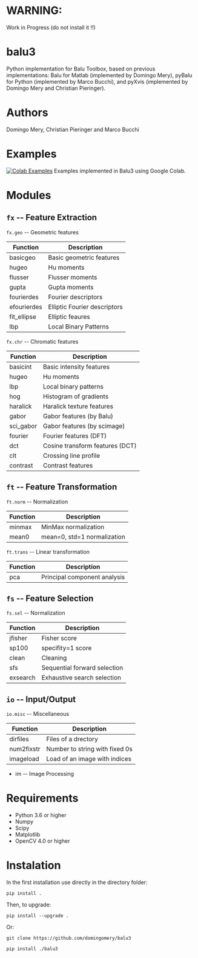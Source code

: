 # WARNING: 

Work in Progress (do not install it !!)

# balu3

Python implementation for Balu Toolbox, based on previous implementations: Balu for Matlab (implemented by Domingo Mery), pyBalu for Python (implemented by Marco Bucchi), and pyXvis (implemented by Domingo Mery and Christian Pieringer).

# Authors

Domingo Mery, Christian Pieringer and Marco Bucchi

# Examples

[![Colab Examples](https://colab.research.google.com/assets/colab-badge.svg)](https://github.com/domingomery/patrones/blob/master/Notebooks.md) Examples implemented in Balu3 using Google Colab.


# Modules

## `fx` -- Feature Extraction

`fx.geo` -- Geometric features

| Function    | Description                    |
| ----------- | ------------------------------ |
| basicgeo    | Basic geometric features       |
| hugeo       | Hu moments                     |
| flusser     | Flusser moments                |
| gupta       | Gupta moments                  |
| fourierdes  | Fourier descriptors            |
| efourierdes | Elliptic Fourier descriptors   |
| fit_ellipse | Elliptic feaures               |
| lbp         | Local Binary Patterns          |


`fx.chr` -- Chromatic features

| Function    | Description                    |
| ----------- | ------------------------------ |
| basicint    | Basic intensity features       |
| hugeo       | Hu moments                     |
| lbp         | Local binary patterns          |
| hog         | Histogram of gradients         |
| haralick    | Haralick texture features      |
| gabor       | Gabor features (by Balu)       |
| sci_gabor   | Gabor features (by scimage)    |
| fourier     | Fourier features (DFT)         |
| dct         | Cosine transform features (DCT)|
| clt         | Crossing line profile          |
| contrast    | Contrast features              |


## `ft` -- Feature Transformation

`ft.norm` -- Normalization

| Function    | Description                    |
| ----------- | ------------------------------ |
| minmax      | MinMax normalization           |
| mean0       | mean=0, std=1 normalization    |


`ft.trans` -- Linear transformation

| Function    | Description                    |
| ----------- | ------------------------------ |
| pca         | Principal component analysis   |



## `fs` -- Feature Selection

`fs.sel` -- Normalization

| Function    | Description                    |
| ----------- | ------------------------------ |
| jfisher     | Fisher score                   |
| sp100       | specifity=1 score              |
| clean       | Cleaning                       |
| sfs         | Sequential forward selection   |
| exsearch    | Exhaustive search selection    |


## `io` -- Input/Output

`io.misc` -- Miscellaneous

| Function    | Description                    |
| ----------- | ------------------------------ |
| dirfiles    | Files of a drectory            |
| num2fixstr  | Number to string with fixed 0s |
| imageload   | Load of an image with indices  |


* im -- Image Processing




# Requirements

- Python 3.6 or higher
- Numpy
- Scipy
- Matplotlib
- OpenCV 4.0 or higher

# Instalation
In the first installation use directly in the directory folder:

`pip install .`

Then, to upgrade:

`pip install --upgrade .`

Or:

`git clone https://github.com/domingomery/balu3`

`pip install ./balu3`




